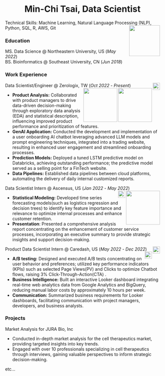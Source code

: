 
<h1 align='center'>
  Min-Chi Tsai,  Data Scientist
</h1>

<p align='left'>
  Technical Skills: Machine Learning, Natural Language Processing (NLP), Python, SQL, R, AWS, Git
  <a href="https://www.linkedin.com/in/min-chi-tsai/">
    <img  align="right"  src="https://img.shields.io/badge/linkedin-%230077B5.svg?&style=for-the-badge&logo=linkedin&logoColor=white"
      width="100"/>
  </a>&nbsp;&nbsp;
</p>


    
### Education
MS. Data Science @ Northeastern University, US (_May 2022_)  
BS. Bioinformatics @ Southeast University, CN (_Jun 2018_)

### Work Experience
Data Scientist/Engineer @ Zerologix, TW (_Oct 2022_ - _Present_)
<img align="right" src="https://img.shields.io/badge/MySQL-005C84?style=for-the-badge&logo=mysql&logoColor=white" height="23"/>
<img align="right" src="https://img.shields.io/badge/Databricks-FF3621?style=for-the-badge&logo=Databricks&logoColor=white" width="110"/>
<img align="right" src="https://tinyurl.com/2p9ft7xf" width="110"/>  
- **Product Analysis:** Collaborated with product managers to drive data-driven decision-making through exploratory data analysis (EDA) and statistical description, influencing improved product performance and prioritization of features.
- **GenAI Application:** Conducted the development and implementation of a user onboarding AI chatbot leveraging advanced LLM models and prompt engineering techniques, integrated into a trading website, resulting in enhanced user engagement and streamlined onboarding processes.
- **Prediction Models:** Deployed a tuned LSTM predictive model on Databricks, achieving outstanding performance; the predictive model served as a selling point for a FinTech website.
- **Data Pipelines:** Established data pipelines between cloud platforms, automating the delivery of daily internal customized reports.

Data Scientist Intern @ Ascensus, US  (_Jan 2022_ - _May 2022_)
<img align="right" src="https://img.shields.io/badge/TensorFlow-FF6F00?style=for-the-badge&logo=tensorflow&logoColor=white" width="110" />
<img align="right" src="https://img.shields.io/badge/Keras-FF0000?style=for-the-badge&logo=keras&logoColor=white" height="23" />
- **Statistical Modeling:** Developed time series forecasting models(such as logistics regression and decision trees) to identify key feature importance and relevance to optimize internal processes and enhance customer retention.
- **Presentation**: Presented a comprehensive analysis report concentrating on the enhancement of customer service processes, incorporating an executive summary to provide strategic insights and support decision-making.

Product Data Scientist Intern @ Caredash, US (_May 2022_ - _Dec 2022_)
<img align="right" src="https://img.shields.io/badge/Matomo-3152A0?style=for-the-badge&logo=Matomo&logoColor=white" height="23" />
<img align="right" src="https://img.shields.io/badge/Google%20Analytics-E37400?style=for-the-badge&logo=google%20analytics&logoColor=white" height="23" />
- **A/B testing:** Designed and executed A/B tests concentrating on user behavior and preferences; utilized key performance indicators (KPIs) such as selected Page Views(PV) and Clicks to optimize Chatbot flows, raising 3% Click-Through-Action(CTA) .
- **Business Intelligence:** Built an interactive Looker dashboard integrating real-time web analytics data from Google Analytics and BigQuery, reducing manual labor costs by approximately 10 hours per week.
- **Communication:** Summarized business requirements for Looker dashboards, facilitating communication with project managers, developers, and business analysts.


### Projects
Market Analysis for JURA Bio, Inc
- Conducted in-depth market analysis for the cell therapeutics market, providing targeted insights into key trends.
- Engaged with over 10 professionals specializing in cell therapeutics through interviews, gaining valuable perspectives to inform strategic decision-making.

etc...
